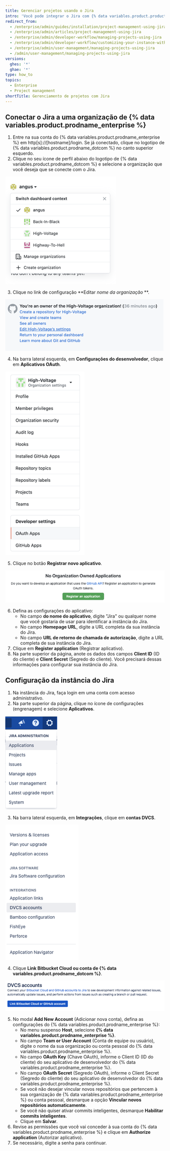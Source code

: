 ```yaml
---
title: Gerenciar projetos usando o Jira
intro: 'Você pode integrar o Jira com {% data variables.product.product_name %} para o gerenciamento de projeto.'
redirect_from:
  - /enterprise/admin/guides/installation/project-management-using-jira
  - /enterprise/admin/articles/project-management-using-jira
  - /enterprise/admin/developer-workflow/managing-projects-using-jira
  - /enterprise/admin/developer-workflow/customizing-your-instance-with-integrations
  - /enterprise/admin/user-management/managing-projects-using-jira
  - /admin/user-management/managing-projects-using-jira
versions:
  ghes: '*'
  ghae: '*'
type: how_to
topics:
  - Enterprise
  - Project management
shortTitle: Gerenciamento de projetos com Jira
---
```


## Conectar o Jira a uma organização de {% data variables.product.prodname_enterprise %}

1. Entre na sua conta do {% data variables.product.prodname_enterprise %} em http[s]://[hostname]/login. Se já conectado, clique no logotipo de {% data variables.product.prodname_dotcom %} no canto superior esquerdo.
2. Clique no seu ícone de perfil abaixo do logotipo de {% data variables.product.prodname_dotcom %} e selecione a organização que você deseja que se conecte com o Jira.

  ![Selecione uma organização](/assets/images/enterprise/orgs-and-teams/profile-select-organization.png)

3. Clique no link de configuração **Editar _nome da organização_ **.

  ![Editar configurações da organização](/assets/images/enterprise/orgs-and-teams/edit-organization-settings.png)

4. Na barra lateral esquerda, em **Configurações do desenvolvedor**, clique em **Aplicativos OAuth**.

  ![Selecionar aplicativos OAuth](/assets/images/enterprise/orgs-and-teams/organization-dev-settings-oauth-apps.png)

5. Clique no botão **Registrar novo aplicativo**.

  ![Botão para cadastrar novo aplicativo](/assets/images/enterprise/orgs-and-teams/register-oauth-application-button.png)

6. Defina as configurações do aplicativo:
    - No campo **do nome do aplicativo**, digite "Jira" ou qualquer nome que você gostaria de usar para identificar a instância do Jira.
    - No campo **Homepage URL**, digite a URL completa da sua instância do Jira.
    - No campo **URL de retorno de chamada de autorização**, digite a URL completa de sua instância do Jira.
7. Clique em **Register application** (Registrar aplicativo).
8. Na parte superior da página, anote os dados dos campos **Client ID** (ID do cliente) e **Client Secret** (Segredo do cliente). Você precisará dessas informações para configurar sua instância do Jira.

## Configuração da instância do Jira

1. Na instância do Jira, faça login em uma conta com acesso administrativo.
2. Na parte superior da página, clique no ícone de configurações (engrenagem) e selecione **Aplicativos**.

  ![Selecionar aplicativos nas configurações do Jira](/assets/images/enterprise/orgs-and-teams/jira/jira-applications.png)

3. Na barra lateral esquerda, em **Integrações**, clique em **contas DVCS**.

  ![Menu de Integrações do Jira - Contas DVCS](/assets/images/enterprise/orgs-and-teams/jira/jira-integrations-dvcs.png)

4. Clique **Link Bitbucket Cloud ou conta de {% data variables.product.prodname_dotcom %}**.

  ![Vincular conta do GitHub ao Jira](/assets/images/enterprise/orgs-and-teams/jira/jira-link-github-account.png)

5. No modal **Add New Account** (Adicionar nova conta), defina as configurações do {% data variables.product.prodname_enterprise %}:
    - No menu suspenso **Host**, selecione **{% data variables.product.prodname_enterprise %}**.
    - No campo **Team or User Account** (Conta de equipe ou usuário), digite o nome da sua organização ou conta pessoal do {% data variables.product.prodname_enterprise %}.
    - No campo **OAuth Key** (Chave OAuth), informe o Client ID (ID do cliente) do seu aplicativo de desenvolvedor do {% data variables.product.prodname_enterprise %}.
    - No campo **OAuth Secret** (Segredo OAuth), informe o Client Secret (Segredo do cliente) do seu aplicativo de desenvolvedor do {% data variables.product.prodname_enterprise %}.
    - Se você não desejar vincular novos repositórios que pertencem à sua organização de {% data variables.product.prodname_enterprise %} ou conta pessoal, desmarque a opção **Vincular novos repositórios automaticamente**.
    - Se você não quiser ativar commits inteligentes, desmarque **Habilitar commits inteligentes**.
    - Clique em **Salvar**.
6. Revise as permissões que você vai conceder à sua conta do {% data variables.product.prodname_enterprise %} e clique em **Authorize application** (Autorizar aplicativo).
7. Se necessário, digite a senha para continuar.
